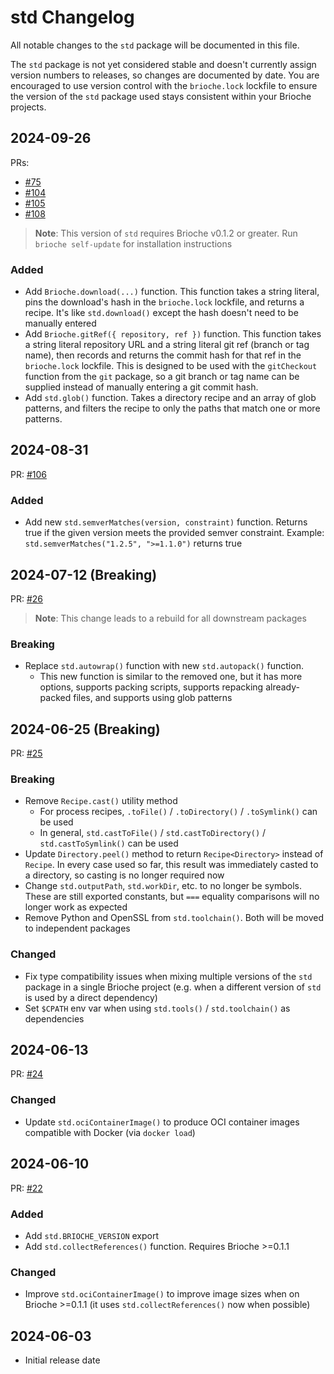 # std Changelog

All notable changes to the `std` package will be documented in this file.

The `std` package is not yet considered stable and doesn't currently assign version numbers to releases, so changes are documented by date. You are encouraged to use version control with the `brioche.lock` lockfile to ensure the version of the `std` package used stays consistent within your Brioche projects.


## 2024-09-26

PRs:
- [#75](https://github.com/brioche-dev/brioche-packages/pull/75)
- [#104](https://github.com/brioche-dev/brioche-packages/pull/104)
- [#105](https://github.com/brioche-dev/brioche-packages/pull/105)
- [#108](https://github.com/brioche-dev/brioche-packages/pull/108)

> **Note**: This version of `std` requires Brioche v0.1.2 or greater. Run `brioche self-update` for installation instructions

### Added

- Add `Brioche.download(...)` function. This function takes a string literal, pins the download's hash in the `brioche.lock` lockfile, and returns a recipe. It's like `std.download()` except the hash doesn't need to be manually entered
- Add `Brioche.gitRef({ repository, ref })` function. This function takes a string literal repository URL and a string literal git ref (branch or tag name), then records and returns the commit hash for that ref in the `brioche.lock` lockfile. This is designed to be used with the `gitCheckout` function from the `git` package, so a git branch or tag name can be supplied instead of manually entering a git commit hash.
- Add `std.glob()` function. Takes a directory recipe and an array of glob patterns, and filters the recipe to only the paths that match one or more patterns.

## 2024-08-31

PR: [#106](https://github.com/brioche-dev/brioche-packages/pull/106)

### Added

- Add new `std.semverMatches(version, constraint)` function. Returns true if the given version meets the provided semver constraint. Example: `std.semverMatches("1.2.5", ">=1.1.0")` returns true

## 2024-07-12 (Breaking)

PR: [#26](https://github.com/brioche-dev/brioche-packages/pull/58)

> **Note**: This change leads to a rebuild for all downstream packages

### Breaking

- Replace `std.autowrap()` function with new `std.autopack()` function.
    - This new function is similar to the removed one, but it has more options, supports packing scripts, supports repacking already-packed files, and supports using glob patterns

## 2024-06-25 (Breaking)

PR: [#25](https://github.com/brioche-dev/brioche-packages/pull/25)

### Breaking

- Remove `Recipe.cast()` utility method
    - For process recipes, `.toFile()` / `.toDirectory()` / `.toSymlink()` can be used
    - In general, `std.castToFile()` / `std.castToDirectory()` / `std.castToSymlink()` can be used
- Update `Directory.peel()` method to return `Recipe<Directory>` instead of `Recipe`. In every case used so far, this result was immediately casted to a directory, so casting is no longer required now
- Change `std.outputPath`, `std.workDir`, etc. to no longer be symbols. These are still exported constants, but `===` equality comparisons will no longer work as expected
- Remove Python and OpenSSL from `std.toolchain()`. Both will be moved to independent packages

### Changed

- Fix type compatibility issues when mixing multiple versions of the `std` package in a single Brioche project (e.g. when a different version of `std` is used by a direct dependency)
- Set `$CPATH` env var when using `std.tools()` / `std.toolchain()` as dependencies

## 2024-06-13

PR: [#24](https://github.com/brioche-dev/brioche-packages/pull/24)

### Changed

- Update `std.ociContainerImage()` to produce OCI container images compatible with Docker (via `docker load`)

## 2024-06-10

PR: [#22](https://github.com/brioche-dev/brioche-packages/pull/22)

### Added

- Add `std.BRIOCHE_VERSION` export
- Add `std.collectReferences()` function. Requires Brioche >=0.1.1

### Changed

- Improve `std.ociContainerImage()` to improve image sizes when on Brioche >=0.1.1 (it uses `std.collectReferences()` now when possible)

## 2024-06-03

- Initial release date
